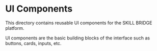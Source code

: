 # UI Components

This directory contains reusable UI components for the SKILL BRIDGE platform.

UI components are the basic building blocks of the interface such as buttons, cards, inputs, etc.
